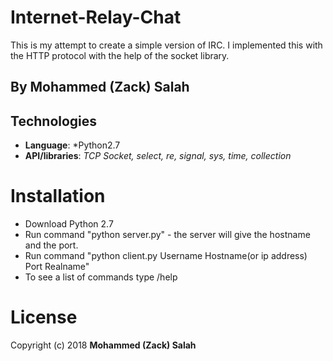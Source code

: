 # Internet-Relay-Chat
This is my attempt to create a simple version of IRC. I implemented this with the HTTP protocol with the help of the socket library.
## By Mohammed (Zack) Salah
## Technologies

   * **Language**: *Python2.7
   * **API/libraries**: *TCP Socket, select, re, signal, sys, time, collection*
   
# Installation

* Download Python 2.7
* Run command "python server.py" - the server will give the hostname and the port.
* Run command "python client.py Username Hostname(or ip address) Port Realname"
* To see a list of commands type /help

# License
Copyright (c) 2018 **Mohammed (Zack) Salah**
